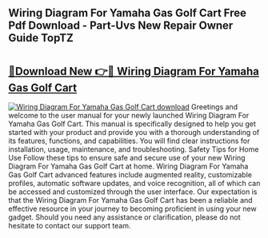 ## Wiring Diagram For Yamaha Gas Golf Cart Free Pdf Download - Part-Uvs New Repair Owner Guide TopTZ

# <h2><a href="http://dfqiz1c.blite.top/?on=Wiring+Diagram+For+Yamaha+Gas+Golf+Cart">🔗Download New 👉🔴 Wiring Diagram For Yamaha Gas Golf Cart</a></h2>

[![Wiring Diagram For Yamaha Gas Golf Cart download](https://i.imgur.com/lujVjoI.png)](http://dfqiz1c.blite.top/?on=Wiring+Diagram+For+Yamaha+Gas+Golf+Cart)
Greetings and welcome to the user manual for your newly launched Wiring Diagram For Yamaha Gas Golf Cart. This manual is specifically designed to help you get started with your product and provide you with a thorough understanding of its features, functions, and capabilities. You will find clear instructions for installation, usage, maintenance, and troubleshooting. Safety Tips for Home Use Follow these tips to ensure safe and secure use of your new Wiring Diagram For Yamaha Gas Golf Cart at home. Wiring Diagram For Yamaha Gas Golf Cart advanced features include augmented reality, customizable profiles, automatic software updates, and voice recognition, all of which can be accessed and customized through the user interface. Our expectation is that the Wiring Diagram For Yamaha Gas Golf Cart has been a reliable and effective resource in your journey to becoming proficient in using your new gadget. Should you need any assistance or clarification, please do not hesitate to contact our support team.
